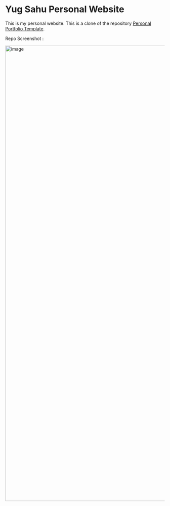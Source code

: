# Yug Sahu Personal Website

This is my personal website. This is a clone of the repository [Personal Portfolio Template](https://github.com/varadbhogayata/varadbhogayata.github.io).

Repo Screenshot : 

<img width="1440" alt="image" src="https://github.com/user-attachments/assets/fca1cd6e-d245-4cd4-ad70-f359a3cdc782">

